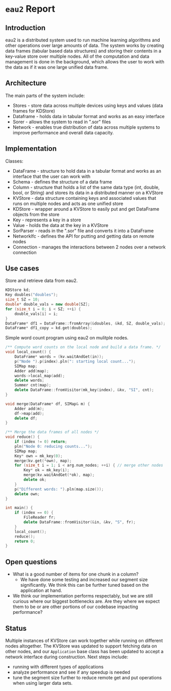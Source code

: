 # `eau2` Report

## Introduction
eau2 is a distributed system used to run machine learning algorithms and other operations over large amounts of data. The system works by creating data frames (tabular based data structures) and storing their contents in a key-value store over multiple nodes. All of the computation and data management is done in the background, which allows the user to work with the data as if it was one large unified data frame.

## Architecture
The main parts of the system include:
* Stores - store data across multiple devices using keys and values (data frames for KDStore)
* Dataframe - holds data in tabular format and works as an easy interface
* Sorer - allows the system to read in ".sor" files
* Network - enables true distribution of data across multiple systems to improve performance and overall data capacity.

## Implementation
Classes:
* DataFrame - structure to hold data in a tabular format and works as an interface that the user can work with
* Schema - defines the structure of a data frame
* Column - structure that holds a list of the same data type (int, double, bool, or String) and stores its data in a distributed manner on a KVStore
* KVStore - data structure containing keys and associated values that runs on multiple nodes and acts as one unified store
* KDStore - wrapper around a KVStore to easily put and get DataFrame objects from the store
* Key - represents a key in a store
* Value - holds the data at the key in a KVStore
* SorParser - reads in the ".sor" file and converts it into a DataFrame
* NetworkIfc - defines the API for putting and getting data on remote nodes
* Connection - manages the interactions between 2 nodes over a network connection

## Use cases
Store and retrieve data from eau2.
```cpp
KDStore kd;
Key doubles("doubles");
size_t SZ = 10;
double* double_vals = new double[SZ];
for (size_t i = 0; i < SZ; ++i) {
    double_vals[i] = i;
}
DataFrame* df1 = DataFrame::fromArray(&doubles, &kd, SZ, double_vals);
DataFrame* df1_copy = kd.get(doubles);
```

Simple word count program using eau2 on mulitple nodes.
```cpp
/** Compute word counts on the local node and build a data frame. */
void local_count() {
    DataFrame* words = (kv.waitAndGet(in));
    p("Node ").p(index).pln(": starting local count...");
    SIMap map;
    Adder add(map);
    words->local_map(add);
    delete words;
    Summer cnt(map);
    delete DataFrame::fromVisitor(mk_key(index), &kv, "SI", cnt);
}

void merge(DataFrame* df, SIMap& m) {
    Adder add(m);
    df->map(add);
    delete df;
}

/** Merge the data frames of all nodes */
void reduce() {
    if (index != 0) return;
    pln("Node 0: reducing counts...");
    SIMap map;
    Key* own = mk_key(0);
    merge(kv.get(*own), map);
    for (size_t i = 1; i < arg.num_nodes; ++i) { // merge other nodes
        Key* ok = mk_key(i);
        merge(kv.waitAndGet(*ok), map);
        delete ok;
    }
    p("Different words: ").pln(map.size());
    delete own;
}

int main() {
    if (index == 0) {
        FileReader fr;
        delete DataFrame::fromVisitor(&in, &kv, "S", fr);
    }
    local_count();
    reduce();
    return 0;
}
```


## Open questions
* What is a good number of items for one chunk in a column?
    * We have done some testing and increased our segment size significantly. We think this can be further tuned based on the application at hand.
* We think our implementation performs respectably, but we are still curious where our biggest bottlenecks are. Are they where we expect them to be or are other portions of our codebase impacting performance?

## Status
Multiple instances of KVStore can work together while running on different nodes altogether. The KVStore was updated to support fetching data on other nodes, and our `Application` base class has been updated to accept a network interface during construction. Next steps include:
- running with different types of applications
- analyze performance and see if any speedup is needed
- tune the segment size further to reduce remote get and put operations when using larger data sets.
